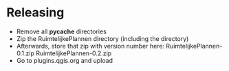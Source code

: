 # Releasing

* Remove all __pycache__ directories
* Zip the RuimtelijkePlannen directory (including the directory)
* Afterwards, store that zip with version number here:
  RuimtelijkePlannen-0.1.zip
  RuimtelijkePlannen-0.2.zip
* Go to plugins.qgis.org and upload
